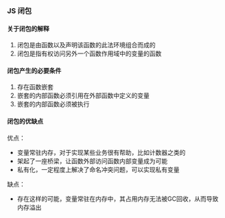 <!--
 * @Author: Mia
 * @Date: 2022-01-12 10:27:47
 * @LastEditors: Mia
 * @LastEditTime: 2022-01-12 15:26:10
 * @Description: 
-->
### JS 闭包

#### 关于闭包的解释
1. 闭包是由函数以及声明该函数的此法环境组合而成的
2. 闭包是指有权访问另外一个函数作用域中的变量的函数



#### 闭包产生的必要条件
 1. 存在函数嵌套
 2. 嵌套的内部函数必须引用在外部函数中定义的变量
 3. 嵌套的内部函数必须被执行

 #### 闭包的优缺点
 优点：
 - 变量常驻内存，对于实现某些业务很有帮助，比如计数器之类的
 - 架起了一座桥梁，让函数外部访问函数内部变量成为可能
 - 私有化，一定程度上解决了命名冲突问题，可以实现私有变量

 缺点：
 - 存在这样的可能，变量常驻在内存中，其占用内存无法被GC回收，从而导致内存溢出

